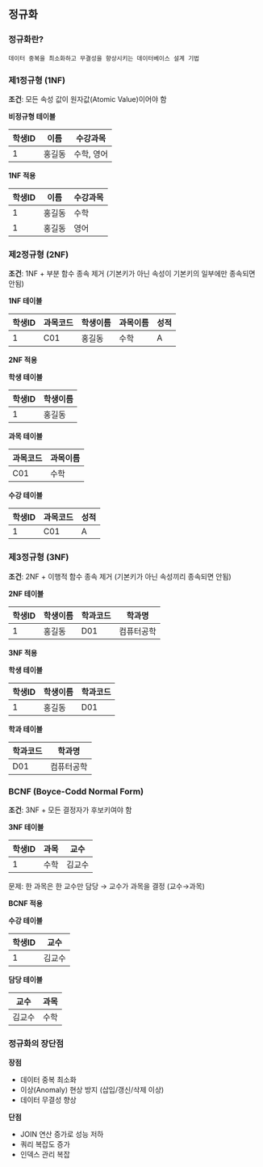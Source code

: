 ## 정규화

### 정규화란?
```
데이터 중복을 최소화하고 무결성을 향상시키는 데이터베이스 설계 기법
```

### 제1정규형 (1NF)

**조건**: 모든 속성 값이 원자값(Atomic Value)이어야 함

**비정규형 테이블**

|학생ID|이름 |수강과목  |
|----|---|------|
|1   |홍길동|수학, 영어|

**1NF 적용**

|학생ID|이름 |수강과목|
|----|---|----|
|1   |홍길동|수학  |
|1   |홍길동|영어  |

### 제2정규형 (2NF)

**조건**: 1NF + 부분 함수 종속 제거 (기본키가 아닌 속성이 기본키의 일부에만 종속되면 안됨)

**1NF 테이블**

|학생ID|과목코드|학생이름|과목이름|성적|
|----|----|----|----|--|
|1   |C01 |홍길동 |수학  |A |

**2NF 적용**

**학생 테이블**

|학생ID|학생이름|
|----|----|
|1   |홍길동 |

**과목 테이블**

|과목코드|과목이름|
|----|----|
|C01 |수학  |

**수강 테이블**

|학생ID|과목코드|성적|
|----|----|--|
|1   |C01 |A |

### 제3정규형 (3NF)

**조건**: 2NF + 이행적 함수 종속 제거 (기본키가 아닌 속성끼리 종속되면 안됨)

**2NF 테이블**

|학생ID|학생이름|학과코드|학과명  |
|----|----|----|-----|
|1   |홍길동 |D01 |컴퓨터공학|

**3NF 적용**

**학생 테이블**

|학생ID|학생이름|학과코드|
|----|----|----|
|1   |홍길동 |D01 |

**학과 테이블**

|학과코드|학과명  |
|----|-----|
|D01 |컴퓨터공학|

### BCNF (Boyce-Codd Normal Form)

**조건**: 3NF + 모든 결정자가 후보키여야 함

**3NF 테이블**

|학생ID|과목|교수 |
|----|--|---|
|1   |수학|김교수|

문제: 한 과목은 한 교수만 담당 → 교수가 과목을 결정 (교수→과목)

**BCNF 적용**

**수강 테이블**

|학생ID|교수 |
|----|---|
|1   |김교수|

**담당 테이블**

|교수 |과목|
|---|--|
|김교수|수학|

### 정규화의 장단점

**장점**

- 데이터 중복 최소화
- 이상(Anomaly) 현상 방지 (삽입/갱신/삭제 이상)
- 데이터 무결성 향상

**단점**

- JOIN 연산 증가로 성능 저하
- 쿼리 복잡도 증가
- 인덱스 관리 복잡